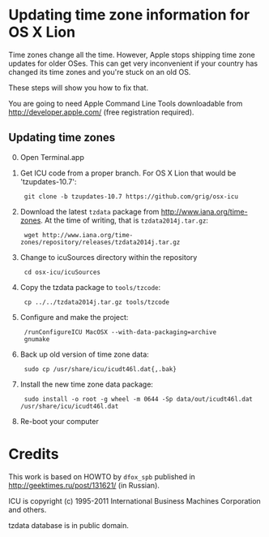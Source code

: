 # Updating time zone information for OS X Lion

Time zones change all the time. However, Apple stops shipping time zone updates
for older OSes. This can get very inconvenient if your country has changed its
time zones and you're stuck on an old OS.

These steps will show you how to fix that.

You are going to need Apple Command Line Tools downloadable from
http://developer.apple.com/ (free registration required).

## Updating time zones

0. Open Terminal.app

1. Get ICU code from a proper branch. For OS X Lion that would be 'tzupdates-10.7':

        git clone -b tzupdates-10.7 https://github.com/grig/osx-icu

2. Download the latest `tzdata` package from http://www.iana.org/time-zones. At
   the time of writing, that is `tzdata2014j.tar.gz`:

        wget http://www.iana.org/time-zones/repository/releases/tzdata2014j.tar.gz

3. Change to icuSources directory within the repository

        cd osx-icu/icuSources

4. Copy the tzdata package to `tools/tzcode`:

        cp ../../tzdata2014j.tar.gz tools/tzcode

5. Configure and make the project:

        /runConfigureICU MacOSX --with-data-packaging=archive
        gnumake

6. Back up old version of time zone data:

        sudo cp /usr/share/icu/icudt46l.dat{,.bak}

7. Install the new time zone data package:

        sudo install -o root -g wheel -m 0644 -Sp data/out/icudt46l.dat /usr/share/icu/icudt46l.dat

8. Re-boot your computer

# Credits

This work is based on HOWTO by `dfox_spb` published in http://geektimes.ru/post/131621/ (in Russian).

ICU is copyright (c) 1995-2011 International Business Machines Corporation and others.

tzdata database is in public domain.
